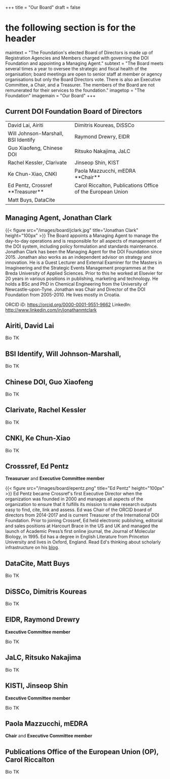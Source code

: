 +++
title = "Our Board"
draft = false
# the following section is for the header
maintext = "The Foundation's elected Board of Directors is made up of Registration Agencies and Members charged with governing the DOI Foundation and appointing a Managing Agent."
subtext = "The Board meets several times a year to oversee the strategic and fiscal health of the organisation; board meetings are open to senior staff at member or agency organisations but only the Board Directors vote. There is also an Executive Committee, a Chair, and a Treasurer. The members of the Board are not remunerated for their services to the foundation."
imagetop = "The Foundation"
imagemain = "Our Board"
+++

## Current DOI Foundation Board of Directors


<table>
  <tr>
   <td>David Lai, Airiti
   </td>
   <td>Dimitris Koureas, DiSSCo
   </td>
  </tr>
  <tr>
   <td>Will Johnson-Marshall, BSI Identify
   </td>
   <td>Raymond Drewry, EIDR
   </td>
  </tr>
  <tr>
   <td>Guo Xiaofeng, Chinese DOI
   </td>
   <td>Ritsuko Nakajima, JaLC
   </td>
  </tr>
  <tr>
   <td>Rachel Kessler, Clarivate
   </td>
   <td>Jinseop Shin, KIST
   </td>
  </tr>
  <tr>
   <td>Ke Chun-Xiao, CNKI
   </td>
   <td>Paola Mazzucchi, mEDRA **Chair**
   </td>
  </tr>
  <tr>
   <td>Ed Pentz, Crossref **Treasurer**
   </td>
   <td>Carol Riccalton, Publications Office of the European Union
   </td>
  </tr>
  <tr>
   <td>Matt Buys, DataCite
   </td>
   <td>
   </td>
  </tr>
</table>



## Managing Agent, Jonathan Clark

{{< figure src="/images/board/jclark.jpg" title="Jonathan Clark" height="100px" >}} 
The Board appoints a Managing Agent to manage the day-to-day operations and is responsible for all aspects of management of the DOI system, including policy formulation and standards maintenance. Jonathan Clark has been the Managing Agent for the DOI Foundation since 2015. Jonathan also works as an independent advisor on strategy and innovation. He is a Guest Lecturer and External Examiner for the Masters in Imagineering and the Strategic Events Management programmes at the Breda University of Applied Sciences. Prior to this he worked at Elsevier for 20 years in various positions in publishing, marketing and technology. He holds a BSc and PhD in Chemical Engineering from the University of Newcastle-upon-Tyne. Jonathan was Chair and Director of the DOI Foundation from 2005-2010. He lives mostly in Croatia.

ORCID iD: https://orcid.org/0000-0001-9551-9662
LinkedIn: http://www.linkedin.com/in/jonathanmtclark

## Airiti, David Lai

Bio TK

## BSI Identify, Will Johnson-Marshall,

Bio TK

## Chinese DOI, Guo Xiaofeng

Bio TK

## Clarivate, Rachel Kessler

Bio TK

## CNKI, Ke Chun-Xiao

Bio TK

## Crosssref, Ed Pentz
**Treasuruer** and **Executive Committee member**

{{< figure src="/images/board/epentz.png" title="Ed Pentz" height="100px" >}} 
Ed Pentz became Crossref's first Executive Director when the organization was founded in 2000 and manages all aspects of the organization to ensure that it fulfills its mission to make research outputs easy to find, cite, link and assess. Ed was Chair of the ORCID board of directors from 2014-2017 and is current Treasurer of the International DOI Foundation. Prior to joining Crossref, Ed held electronic publishing, editorial and sales positions at Harcourt Brace in the US and UK and managed the launch of Academic Press’s first online journal, the Journal of Molecular Biology, in 1995. Ed has a degree in English Literature from Princeton University and lives in Oxford, England. Read Ed's thinking about scholarly infrastructure on his [blog](https://www.crossref.org/authors/ed-pentz/).

## DataCite, Matt Buys

Bio TK

## DiSSCo, Dimitris Koureas

Bio TK

## EIDR, Raymond Drewry
**Executive Committee member**

Bio TK


## JaLC, Ritsuko Nakajima

Bio TK

## KISTI, Jinseop Shin
**Executive Committee member**

Bio TK

## Paola Mazzucchi, mEDRA
**Chair** and **Executive Committee member**

## Publications Office of the European Union (OP), Carol Riccalton

Bio TK
